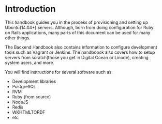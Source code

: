 # Introduction

This handbook guides you in the process of provisioning and setting up Ubuntu(14.04+) servers. Although, born from doing configuration for Ruby on Rails applications, many parts of this document can be used for many other things.

The Backend Handbook also contains information to configure development tools such as Vagrant or Jenkins. The handboook also covers how to setup servers from scratch(those you get in Digital Ocean or Linode), creating system users, and more.

You will find instructions for several software such as:

* Development libraries
* PostgreSQL
* RVM
* Ruby \(from source\)
* NodeJS
* Redis
* WKHTMLTOPDF
* etc
